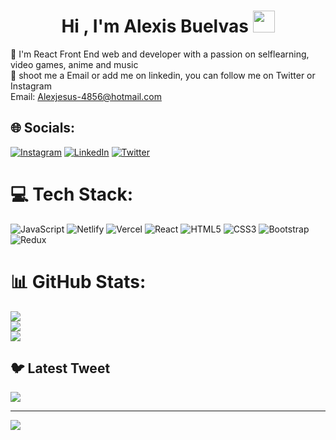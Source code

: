 # <h1 align="center"><b>Hi , I'm Alexis Buelvas </b><img src="https://media.giphy.com/media/hvRJCLFzcasrR4ia7z/giphy.gif" width="35"></h1>

🧤 I'm React Front End web and developer with a passion on selflearning, video games, anime and music<br>📱 shoot me a Email or add me on linkedin, you can follow me on Twitter or Instagram<br/>
Email: Alexjesus-4856@hotmail.com

## 🌐 Socials:

[![Instagram](https://img.shields.io/badge/Instagram-%23E4405F.svg?logo=Instagram&logoColor=white)](https://instagram.com/alex_buelvas) [![LinkedIn](https://img.shields.io/badge/LinkedIn-%230077B5.svg?logo=linkedin&logoColor=white)](https://linkedin.com/in/alexis-buelvas) [![Twitter](https://img.shields.io/badge/Twitter-%231DA1F2.svg?logo=Twitter&logoColor=white)](https://twitter.com/@Alex_Buelvas92)

# 💻 Tech Stack:

![JavaScript](https://img.shields.io/badge/javascript-%23323330.svg?style=for-the-badge&logo=javascript&logoColor=%23F7DF1E) ![Netlify](https://img.shields.io/badge/netlify-%23000000.svg?style=for-the-badge&logo=netlify&logoColor=#00C7B7) ![Vercel](https://img.shields.io/badge/vercel-%23000000.svg?style=for-the-badge&logo=vercel&logoColor=white) ![React](https://img.shields.io/badge/react-%2320232a.svg?style=for-the-badge&logo=react&logoColor=%2361DAFB) ![HTML5](https://img.shields.io/badge/html5-%23E34F26.svg?style=for-the-badge&logo=html5&logoColor=white) ![CSS3](https://img.shields.io/badge/css3-%231572B6.svg?style=for-the-badge&logo=css3&logoColor=white) ![Bootstrap](https://img.shields.io/badge/bootstrap-%23563D7C.svg?style=for-the-badge&logo=bootstrap&logoColor=white) ![Redux](https://img.shields.io/badge/redux-%23593d88.svg?style=for-the-badge&logo=redux&logoColor=white)

# 📊 GitHub Stats:

![](https://github-readme-stats.vercel.app/api?username=TzzJokerzzT&theme=radical&hide_border=false&include_all_commits=true&count_private=true)<br/>
![](https://github-readme-streak-stats.herokuapp.com/?user=TzzJokerzzT&theme=radical&hide_border=false)<br/>
![](https://github-readme-stats.vercel.app/api/top-langs/?username=TzzJokerzzT&theme=radical&hide_border=false&include_all_commits=true&count_private=true&layout=compact)

## 🐦 Latest Tweet

[![](https://gtce.itsvg.in/api?username=@Alex_Buelvas92)](https://github.com/VishwaGauravIn/github-twitter-card-embed)

---

[![](https://visitcount.itsvg.in/api?id=TzzJokerzzT&icon=0&color=0)](https://visitcount.itsvg.in)

<!-- Proudly created with GPRM ( https://gprm.itsvg.in ) -->
